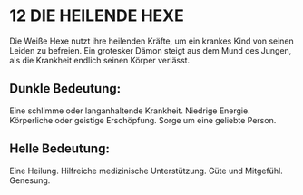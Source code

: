 # 12 DIE HEILENDE HEXE

Die Weiße Hexe nutzt ihre heilenden Kräfte, um ein 
krankes Kind von seinen Leiden zu befreien. Ein grotesker 
Dämon steigt aus dem Mund des Jungen, als die Krankheit 
endlich seinen Körper verlässt.
## Dunkle Bedeutung:
Eine schlimme oder langanhaltende Krankheit. Niedrige 
Energie. Körperliche oder geistige Erschöpfung. Sorge um 
eine geliebte Person.
## Helle Bedeutung:
Eine Heilung. Hilfreiche medizinische Unterstützung. 
Güte und Mitgefühl. Genesung.